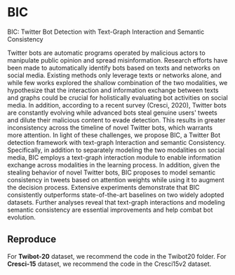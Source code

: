 # BIC
BIC: Twitter Bot Detection with Text-Graph Interaction and Semantic Consistency

Twitter bots are automatic programs operated by malicious actors to manipulate public 
opinion and spread misinformation. Research efforts have been made to automatically 
identify bots based on texts and networks on social media. Existing methods only leverage 
texts or networks alone, and while few works explored the shallow combination of the 
two modalities, we hypothesize that the interaction and information exchange between 
texts and graphs could be crucial for holistically evaluating bot activities on social
media. In addition, according to a recent survey (Cresci, 2020), Twitter bots are 
constantly evolving while advanced bots steal genuine users' tweets and dilute their
malicious content to evade detection. This results in greater inconsistency across the
timeline of novel Twitter bots, which warrants more attention. In light of these 
challenges, we propose BIC, a Twitter Bot detection framework with text-graph 
Interaction and semantic Consistency. Specifically, in addition to separately modeling 
the two modalities on social media, BIC employs a text-graph interaction module to
enable information exchange across modalities in the learning process. In addition, 
given the stealing behavior of novel Twitter bots, BIC proposes to model semantic 
consistency in tweets based on attention weights while using it to augment the decision
process. Extensive experiments demonstrate that BIC consistently outperforms 
state-of-the-art baselines on two widely adopted datasets. Further analyses reveal 
that text-graph interactions and modeling semantic consistency are essential 
improvements and help combat bot evolution.

## Reproduce
For **Twibot-20** dataset, we recommend the code in the Twibot20 folder. For **Cresci-15** dataset, 
we recommend the code in the Cresci15v2 dataset.
